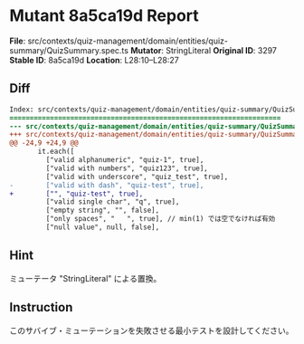 # Mutant 8a5ca19d Report

**File**: src/contexts/quiz-management/domain/entities/quiz-summary/QuizSummary.spec.ts
**Mutator**: StringLiteral
**Original ID**: 3297
**Stable ID**: 8a5ca19d
**Location**: L28:10–L28:27

## Diff

```diff
Index: src/contexts/quiz-management/domain/entities/quiz-summary/QuizSummary.spec.ts
===================================================================
--- src/contexts/quiz-management/domain/entities/quiz-summary/QuizSummary.spec.ts	original
+++ src/contexts/quiz-management/domain/entities/quiz-summary/QuizSummary.spec.ts	mutated #3297
@@ -24,9 +24,9 @@
       it.each([
         ["valid alphanumeric", "quiz-1", true],
         ["valid with numbers", "quiz123", true],
         ["valid with underscore", "quiz_test", true],
-        ["valid with dash", "quiz-test", true],
+        ["", "quiz-test", true],
         ["valid single char", "q", true],
         ["empty string", "", false],
         ["only spaces", "   ", true], // min(1) では空でなければ有効
         ["null value", null, false],
```

## Hint

ミューテータ "StringLiteral" による置換。

## Instruction

このサバイブ・ミューテーションを失敗させる最小テストを設計してください。
